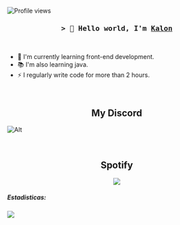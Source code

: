 

<!-- Profile Views Counter -->
![Profile views](https://gpvc.arturio.dev/oKalonm?v=3)

<!-- Intro  -->
<h3 align="center">
        <samp>&gt; 👋 Hello world, I'm
                <b><a target="_blank" href="">Kalon</a></b>
        </samp>
</h3>
<br>


- 🎒 I'm currently learning front-end development.
- 📚 I'm also learning java.
- ⚡ I regularly write code for more than 2 hours.

<br>

<!-- Footer -->
        
<h2 align="center">My Discord</h2>        

![Alt](https://discord.c99.nl/widget/theme-4/669452973755072524.png)


 <br>
 
<h2 align="center">Spotify</h2>
<div align="center"><img src="https://spotify-github-profile.vercel.app/api/view?uid=7cxu1414pt4b2r7am1m2fay2q&cover_image=true&theme=default"/></div>

##### Estadisticas:
<a href="https://wakatime.com/@accomigt">
  <img src="https://github-readme-stats.vercel.app/api/wakatime?username=accomigt&show_icons=true&hide_border=true&theme=highcontrast" align="center">
</a>  



